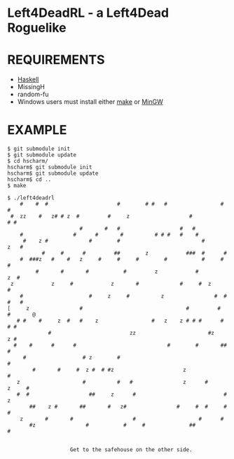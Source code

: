 # Left4DeadRL - a Left4Dead Roguelike

# REQUIREMENTS

 - [Haskell](http://haskell.org/)
 - MissingH
 - random-fu
 - Windows users must install either [make](https://github.com/mcandre/make-win) or [MinGW](http://www.mingw.org/)

# EXAMPLE

    $ git submodule init
    $ git submodule update
    $ cd hscharm/
    hscharm$ git submodule init
    hscharm$ git submodule update
    hscharm$ cd ..
	$ make

    $ ./left4deadrl
	    #    #  #                      #        # #   #                 #         # 
	 #  zz    #   z# # z  #         #     z                   #                # #  
	                       #       #   #                   #   #                    
	    #                #      #       #          # # #   #    #                   
	     #    z #             #        #                          #          z   #  
	           #     #      #         ##        z            ###  #      #          
	    #  ###z   #    #   z     #     #     #        #           #     #     #     
	         #       #       #           #         z            #         z  #      
	 z            z     #            z       #             #     #  z        #      
	    #                     #     z     #          z                #  #  #   #   
	[     z                #                                 #         #   #       @
	   # #    #     z  #   #    z                 #   z    z # # #      # # #       
	             #                         zz                       #z     z #      
	  #    #      #      #                             #        #       ## #        
	     #                  # z        #                                   #        
	        #       #     #  z #  # #z                      z                #      
	   z                    #          #   #                z      #        z     # 
	   #  #                   ##     z      #                            # z        
	       ##    z #       ##       #   z#                #     #  #     #  #       
	    z       #       #                   #                    #      #           
	       #z                #           #     #              ##                  # 


	                    Get to the safehouse on the other side.
